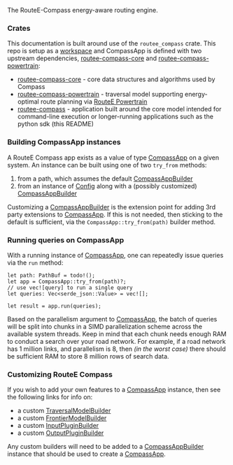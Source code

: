 The RouteE-Compass energy-aware routing engine.

### Crates

This documentation is built around use of the `routee_compass` crate.
This repo is setup as a [workspace](https://doc.rust-lang.org/book/ch14-03-cargo-workspaces.html) and CompassApp is defined with two upstream dependencies, [routee-compass-core] and [routee-compass-powertrain]:

* [routee-compass-core] - core data structures and algorithms used by Compass
* [routee-compass-powertrain] - traversal model supporting energy-optimal route planning via [RouteE Powertrain](https://github.com/nrel/routee-powertrain)
* [routee-compass] - application built around the core model intended for command-line execution or longer-running applications such as the python sdk (this README)

### Building CompassApp instances

A RouteE Compass app exists as a value of type [CompassApp] on a given system.
An instance can be built using one of two `try_from` methods:
  1. from a path, which assumes the default [CompassAppBuilder]
  2. from an instance of [Config](https://docs.rs/config/latest/config/) along with a (possibly customized) [CompassAppBuilder]

Customizing a [CompassAppBuilder] is the extension point for adding 3rd party extensions to [CompassApp].
If this is not needed, then sticking to the default is sufficient, via the `CompassApp::try_from(path)` builder method.

### Running queries on CompassApp

With a running instance of [CompassApp], one can repeatedly issue queries via the `run` method:

```ignore
let path: PathBuf = todo!();
let app = CompassApp::try_from(path)?;
// use vec![query] to run a single query
let queries: Vec<serde_json::Value> = vec![];

let result = app.run(queries);
```

Based on the parallelism argument to [CompassApp], the batch of queries will be split into chunks in a SIMD parallelization scheme across the available system threads. 
Keep in mind that each chunk needs enough RAM to conduct a search over your road network.
For example, if a road network has 1 million links, and parallelism is 8, then _(in the worst case)_ there should be sufficient RAM to store 8 million rows of search data.

### Customizing RouteE Compass

If you wish to add your own features to a [CompassApp] instance, then see the following links for info on:
  - a custom [TraversalModelBuilder]
  - a custom [FrontierModelBuilder]
  - a custom [InputPluginBuilder]
  - a custom [OutputPluginBuilder]

Any custom builders will need to be added to a [CompassAppBuilder] instance that should be used to create a [CompassApp].

[CompassApp]: crate::app::compass::routee_compass::CompassApp
[CompassAppBuilder]: crate::app::compass::config::routee_compass_builder::CompassAppBuilder
[TraversalModelBuilder]: crate::app::compass::config::builders::TraversalModelBuilder
[FrontierModelBuilder]: crate::app::compass::config::builders::FrontierModelBuilder
[InputPluginBuilder]: crate::app::compass::config::builders::InputPluginBuilder
[OutputPluginBuilder]: crate::app::compass::config::builders::OutputPluginBuilder

[routee-compass-core]: routee_compass_core
[routee-compass-powertrain]: routee_compass_powertrain
[routee-compass]: self
